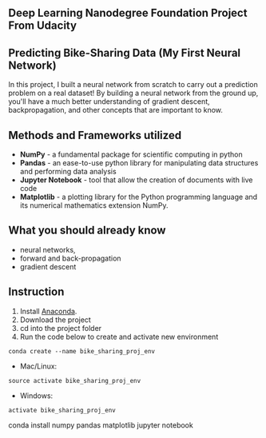 ## Deep Learning Nanodegree Foundation Project From Udacity

## Predicting Bike-Sharing Data (My First Neural Network)

In this project, I built a neural network from scratch to carry out a prediction problem on a real dataset! By building a neural network from the ground up, you'll have a much better understanding of gradient descent, backpropagation, and other concepts that are important to know. 

## Methods and Frameworks utilized

- **NumPy** - a fundamental package for scientific computing in python
- **Pandas** - an ease-to-use python library for manipulating data structures and performing data analysis
- **Jupyter Notebook** - tool that allow the creation of documents with live code
- **Matplotlib** - a plotting library for the Python programming language and its numerical mathematics extension NumPy. 

## What you should already know

- neural networks, 
- forward and back-propagation
- gradient descent

## Instruction

1. Install [Anaconda](https://www.anaconda.com/distribution/).
2. Download the project
3. cd into the project folder
4. Run the code below to create and activate new environment

```
conda create --name bike_sharing_proj_env
```
 - Mac/Linux: 
```
source activate bike_sharing_proj_env 
```
 - Windows:
```
activate bike_sharing_proj_env
```
conda install numpy pandas matplotlib
jupyter notebook
```
